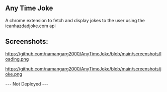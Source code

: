 ## Any Time Joke
A chrome extension to fetch and display jokes to the user using the icanhazdadjoke.com api

## Screenshots:

https://github.com/namangarg2000/AnyTimeJoke/blob/main/screenshots/loading.png

https://github.com/namangarg2000/AnyTimeJoke/blob/main/screenshots/joke.png

 --- Not Deployed  ---
